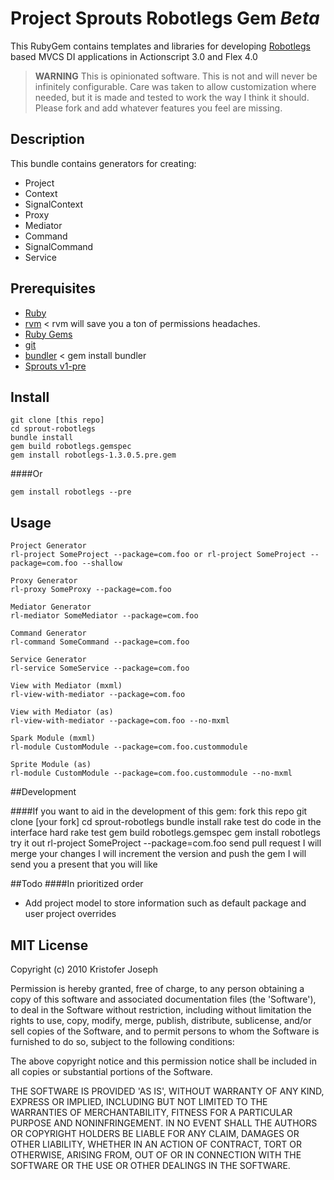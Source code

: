# Project Sprouts Robotlegs Gem _Beta_

This RubyGem contains templates and libraries for developing [Robotlegs](http://www.robotlegs.org/) based MVCS DI applications in Actionscript 3.0 and Flex 4.0  

>**WARNING** This is opinionated software. 
This is not and will never be infinitely configurable. Care was taken to allow customization where needed, but it is made and tested to 	work the way I think it should. Please fork and add whatever features you feel are missing.

## Description

This bundle contains generators for creating:

* Project
* Context
* SignalContext
* Proxy
* Mediator
* Command
* SignalCommand
* Service


## Prerequisites

* [Ruby](http://www.ruby-lang.org/)
* [rvm](http://rvm.beginrescueend.com/) < rvm will save you a ton of permissions headaches.
* [Ruby Gems](http://rubygems.org/pages/download)
* [git](http://git-scm.com/download)
* [bundler](http://gembundler.com/) < gem install bundler
* [Sprouts v1-pre](http://github.com/lukebayes/project-sprouts)

## Install
	
	git clone [this repo]
	cd sprout-robotlegs
	bundle install
	gem build robotlegs.gemspec 
    gem install robotlegs-1.3.0.5.pre.gem
    
####Or
    
    gem install robotlegs --pre
    
## Usage
    
    Project Generator
    rl-project SomeProject --package=com.foo or rl-project SomeProject --package=com.foo --shallow
    
    Proxy Generator
	rl-proxy SomeProxy --package=com.foo
	
	Mediator Generator
	rl-mediator SomeMediator --package=com.foo
	
	Command Generator
	rl-command SomeCommand --package=com.foo
	
	Service Generator
	rl-service SomeService --package=com.foo
	
	View with Mediator (mxml)
	rl-view-with-mediator --package=com.foo
	
	View with Mediator (as)
	rl-view-with-mediator --package=com.foo --no-mxml
	
	Spark Module (mxml)
	rl-module CustomModule --package=com.foo.custommodule
	
	Sprite Module (as)
	rl-module CustomModule --package=com.foo.custommodule --no-mxml

##Development	

####If you want to aid in the development of this gem:
    fork this repo
    git clone [your fork]
	cd sprout-robotlegs
	bundle install
	rake test
	do code in the interface hard
    rake test
	gem build robotlegs.gemspec 
    gem install robotlegs
    try it out rl-project SomeProject --package=com.foo
    send pull request
    I will merge your changes
    I will increment the version and push the gem
    I will send you a present that you will like
    
##Todo
####In prioritized order

 * Add project model to store information such as default package and user project overrides

	
## MIT License

Copyright (c) 2010 Kristofer Joseph

Permission is hereby granted, free of charge, to any person obtaining
a copy of this software and associated documentation files (the
'Software'), to deal in the Software without restriction, including
without limitation the rights to use, copy, modify, merge, publish,
distribute, sublicense, and/or sell copies of the Software, and to
permit persons to whom the Software is furnished to do so, subject to
the following conditions:

The above copyright notice and this permission notice shall be
included in all copies or substantial portions of the Software.

THE SOFTWARE IS PROVIDED 'AS IS', WITHOUT WARRANTY OF ANY KIND,
EXPRESS OR IMPLIED, INCLUDING BUT NOT LIMITED TO THE WARRANTIES OF
MERCHANTABILITY, FITNESS FOR A PARTICULAR PURPOSE AND NONINFRINGEMENT.
IN NO EVENT SHALL THE AUTHORS OR COPYRIGHT HOLDERS BE LIABLE FOR ANY
CLAIM, DAMAGES OR OTHER LIABILITY, WHETHER IN AN ACTION OF CONTRACT,
TORT OR OTHERWISE, ARISING FROM, OUT OF OR IN CONNECTION WITH THE
SOFTWARE OR THE USE OR OTHER DEALINGS IN THE SOFTWARE.
